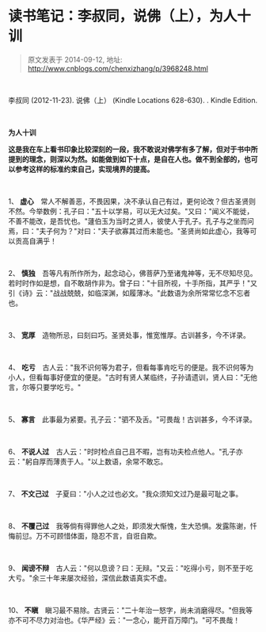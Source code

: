# 读书笔记：李叔同，说佛（上），为人十训 
> 原文发表于 2014-09-12, 地址: http://www.cnblogs.com/chenxizhang/p/3968248.html 


<p>
 </p><p>李叔同 (2012-11-23). 说佛（上） (Kindle Locations 628-630).  . Kindle Edition.
</p><p>
 </p><p><span><strong>为人十训
</strong></span></p><p><strong>这是我在车上看书印象比较深刻的一段，我不敢说对佛学有多了解，但对于书中所提到的理念，则深以为然。如能做到如下十点，是自在人也。做不到全部的，也可以参考这样的标准约束自己，实现境界的提高。
</strong></p><p>
 </p><p>1、 <span><strong>虚心</strong></span>　常人不解善恶，不畏因果，决不承认自己有过，更何论改？但古圣贤则不然。今举数例：孔子曰："五十以学易，可以无大过矣。"又曰："闻义不能徙，不善不能改，是吾忧也。"蘧伯玉为当时之贤人，彼使人于孔子。孔子与之坐而问焉，曰："夫子何为？"对曰："夫子欲寡其过而未能也。"圣贤尚如此虚心，我等可以贡高自满乎！ 
</p><p>
 </p><p>2、 <span><strong>慎独</strong></span>　吾等凡有所作所为，起念动心，佛菩萨乃至诸鬼神等，无不尽知尽见。若时时作如是想，自不敢胡作非为。曾子曰："十目所视，十手所指，其严乎！"又引《诗》云："战战兢兢，如临深渊，如履薄冰。"此数语为余所常常忆念不忘者也。 
</p><p>
 </p><p>3、 <span><strong>宽厚</strong></span>　造物所忌，曰刻曰巧。圣贤处事，惟宽惟厚。古训甚多，今不详录。 
</p><p>
 </p><p>4、 <span><strong>吃亏</strong></span>　古人云："我不识何等为君子，但看每事肯吃亏的便是。我不识何等为小人，但看每事好便宜的便是。"古时有贤人某临终，子孙请遗训，贤人曰："无他言，尔等只要学吃亏。" 
</p><p>
 </p><p>5、 <span><strong>寡言</strong></span>　此事最为紧要。孔子云："驷不及舌。"可畏哉！古训甚多，今不详录。 
</p><p>
 </p><p>6、 <span><strong>不说人过</strong></span>　古人云："时时检点自己且不暇，岂有功夫检点他人。"孔子亦云："躬自厚而薄责于人。"以上数语，余常不敢忘。 
</p><p>
 </p><p>7、 <span><strong>不文己过</strong></span>　子夏曰："小人之过也必文。"我众须知文过乃是最可耻之事。 
</p><p>
 </p><p>8、 <span><strong>不覆己过</strong></span>　我等倘有得罪他人之处，即须发大惭愧，生大恐惧。发露陈谢，忏悔前愆。万不可顾惜体面，隐忍不言，自诳自欺。 
</p><p>
 </p><p>9、 <span><strong>闻谤不辩</strong></span>　古人云："何以息谤？曰：无辩。"又云："吃得小亏，则不至于吃大亏。"余三十年来屡次经验，深信此数语真实不虚。
</p><p>
 </p><p>10、 <span><strong>不瞋</strong></span>　瞋习最不易除。古贤云："二十年治一怒字，尚未消磨得尽。"但我等亦不可不尽力对治也。《华严经》云："一念心，能开百万障门。"可不畏哉！
</p>